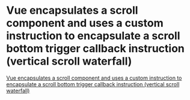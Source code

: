 # Vue encapsulates a scroll component and uses a custom instruction to encapsulate a scroll bottom trigger callback instruction (vertical scroll waterfall)
[Vue encapsulates a scroll component and uses a custom instruction to encapsulate a scroll bottom trigger callback instruction (vertical scroll waterfall)](https://aiwithcloud.com/2022/09/19/vue_encapsulates_a_scroll_component_and_uses_a_custom_instruction_to_encapsulate_a_scroll_bottom_trigger_callback_instruction_vertical_scroll_waterfall/)